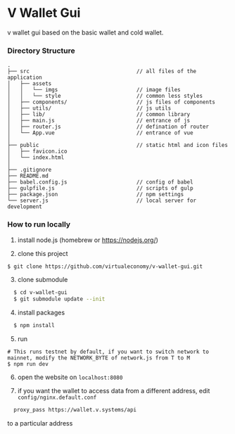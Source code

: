 # V Wallet Gui

v wallet gui based on the basic wallet and cold wallet.

### Directory Structure

```
.
├── src                                  // all files of the application
│   ├── assets
│   │   └── imgs                         // image files
│   │   └── style                        // common less styles
│   ├── components/                      // js files of components
│   ├── utils/                           // js utils
│   ├── lib/                             // common library
│   ├── main.js                          // entrance of js
│   ├── router.js                        // defination of router
│   └── App.vue                          // entrance of vue
│
├── public                               // static html and icon files
│   ├── favicon.ico
│   └── index.html
│
├── .gitignore
├── README.md
├── babel.config.js                      // config of babel
├── gulpfile.js                          // scripts of gulp
├── package.json                         // npm settings
└── server.js                            // local server for development
```

### How to run locally

  1. install node.js (homebrew or https://nodejs.org/)

  2. clone this project

``` bash
$ git clone https://github.com/virtualeconomy/v-wallet-gui.git
```

  3. clone submodule

``` bash
  $ cd v-wallet-gui
  $ git submodule update --init
```

  4. install packages

```bash
  $ npm install
```

  5. run

```
# This runs testnet by default, if you want to switch network to mainnet, modify the NETWORK_BYTE of network.js from T to M
$ npm run dev
```
  6. open the website on ```localhost:8080```

  7. if you want the wallet to access data from a different address, edit ```config/nginx.default.conf```

```bash
  proxy_pass https://wallet.v.systems/api
```
to a particular address
